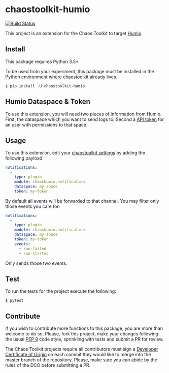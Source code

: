 # chaostoolkit-humio

[![Build Status](https://travis-ci.org/chaostoolkit-incubator/chaostoolkit-humio.svg?branch=master)](https://travis-ci.org/chaostoolkit-incubator/chaostoolkit-humio)

This project is an extension for the Chaos Toolkit to target [Humio][humio].

[humio]: https://www.humio.com/

## Install

This package requires Python 3.5+

To be used from your experiment, this package must be installed in the Python
environment where [chaostoolkit][] already lives.

[chaostoolkit]: https://github.com/chaostoolkit/chaostoolkit

```
$ pip install -U chaostoolkit-humio
```

## Humio Dataspace & Token

To use this extension, you will need two pieces of information from Humio.
First, the dataspace which you want to send logs to. Second a [API token][token]
for an user with permissions to that space.

[token]: https://cloud.humio.com/docs/http-api/index.html#api-token

## Usage

To use this extension, edit your [chaostoolkit settings][settings] by adding the
following payload:

[settings]: http://chaostoolkit.org/reference/usage/settings/

```yaml
notifications:
  -
    type: plugin
    module: chaoshumio.notification
    dataspace: my-space
    token: my-token
```

By default all events will be forwarded to that channel. You may filter only
those events you care for:


```yaml
notifications:
  -
    type: plugin
    module: chaoshumio.notification
    dataspace: my-space
    token: my-token
    events:
      - run-failed
      - run-started
```

Only sends those two events.

## Test

To run the tests for the project execute the following:

```
$ pytest
```

## Contribute

If you wish to contribute more functions to this package, you are more than
welcome to do so. Please, fork this project, make your changes following the
usual [PEP 8][pep8] code style, sprinkling with tests and submit a PR for
review.

[pep8]: https://pycodestyle.readthedocs.io/en/latest/

The Chaos Toolkit projects require all contributors must sign a
[Developer Certificate of Origin][dco] on each commit they would like to merge
into the master branch of the repository. Please, make sure you can abide by
the rules of the DCO before submitting a PR.

[dco]: https://github.com/probot/dco#how-it-works
